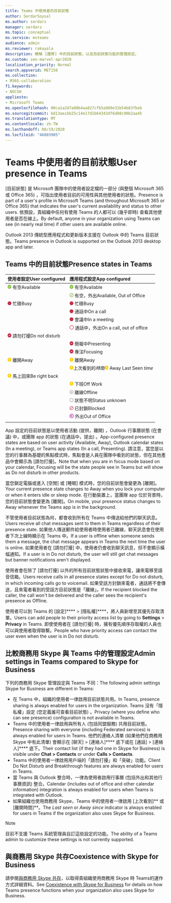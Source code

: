 ```yaml
---
title: Teams 中使用者的目前狀態
author: SerdarSoysal
ms.author: serdars
manager: serdars
ms.topic: conceptual
ms.service: msteams
audience: admin
ms.reviewer: rakayala
description: 瞭解 [團隊] 中的目前狀態，以及目前狀態功能的管理設定。
ms.custom: seo-marvel-apr2020
localization_priority: Normal
search.appverid: MET150
ms.collection:
- M365-collaboration
f1.keywords:
- NOCSH
appliesto:
- Microsoft Teams
ms.openlocfilehash: 00ca1a2d7a00b4aa827cfb5a989e31b54b83fbeb
ms.sourcegitcommit: bd13aecbb25c14e17d1b64343df6d80c90b2aa45
ms.translationtype: MT
ms.contentlocale: zh-TW
ms.lasthandoff: 08/19/2020
ms.locfileid: "46803905"
---
```

# <a name="user-presence-in-teams"></a><span data-ttu-id="e7e4a-103">Teams 中使用者的目前狀態</span><span class="sxs-lookup"><span data-stu-id="e7e4a-103">User presence in Teams</span></span>

<span data-ttu-id="e7e4a-104">[目前狀態] 是 Microsoft 團隊中的使用者設定檔的一部分 (與整個 Microsoft 365 或 Office 365) ，可指出使用者目前的可用性與其他使用者的狀態。</span><span class="sxs-lookup"><span data-stu-id="e7e4a-104">Presence is part of a user's profile in Microsoft Teams (and throughout Microsoft 365 or Office 365) that indicates the user's current availability and status to other users.</span></span> <span data-ttu-id="e7e4a-105">依預設，貴組織中任何有使用 Teams 的人都可以 (幾乎即時) 查看其他使用者是否在線上。</span><span class="sxs-lookup"><span data-stu-id="e7e4a-105">By default, anyone in your organization using Teams can see (in nearly real time) if other users are available online.</span></span>

<span data-ttu-id="e7e4a-106">Outlook 2013 傳統型應用程式和更新版本支援在 Outlook 中的 Teams 目前狀態。</span><span class="sxs-lookup"><span data-stu-id="e7e4a-106">Teams presence in Outlook is supported on the Outlook 2013 desktop app and later.</span></span>

## <a name="presence-states-in-teams"></a><span data-ttu-id="e7e4a-107">Teams 中的目前狀態</span><span class="sxs-lookup"><span data-stu-id="e7e4a-107">Presence states in Teams</span></span>

|<span data-ttu-id="e7e4a-108">使用者設定</span><span class="sxs-lookup"><span data-stu-id="e7e4a-108">User configured</span></span>|<span data-ttu-id="e7e4a-109">應用程式設定</span><span class="sxs-lookup"><span data-stu-id="e7e4a-109">App configured</span></span>|
|:--- |:---|
| ![實心圓圈綠色核取記號，表示目前狀態為有空](media/Presence_Available.png) <span data-ttu-id="e7e4a-111">有空</span><span class="sxs-lookup"><span data-stu-id="e7e4a-111">Available</span></span>|![實心圓圈綠色核取記號，表示目前狀態為有空](media/Presence_Available.png) <span data-ttu-id="e7e4a-113">有空</span><span class="sxs-lookup"><span data-stu-id="e7e4a-113">Available</span></span>|
|| ![空心圓圈綠色核取記號，表示外出並有空](media/Presence_Available_OOF.png) <span data-ttu-id="e7e4a-115">有空，外出</span><span class="sxs-lookup"><span data-stu-id="e7e4a-115">Available, Out of Office</span></span> |
|  ![紅色實心圓圈，表示忙碌](media/Presence_Busy.png) <span data-ttu-id="e7e4a-117">忙碌</span><span class="sxs-lookup"><span data-stu-id="e7e4a-117">Busy</span></span> |  ![紅色實心圓圈，表示忙碌](media/Presence_Busy.png) <span data-ttu-id="e7e4a-119">忙碌</span><span class="sxs-lookup"><span data-stu-id="e7e4a-119">Busy</span></span>  |
|| ![紅色實心圓圈，表示通話中忙碌](media/Presence_Busy.png) <span data-ttu-id="e7e4a-121">通話中</span><span class="sxs-lookup"><span data-stu-id="e7e4a-121">On a call</span></span>|
|| ![紅色實心圓圈，表示會議中忙碌](media/Presence_Busy.png) <span data-ttu-id="e7e4a-123">會議中</span><span class="sxs-lookup"><span data-stu-id="e7e4a-123">In a meeting</span></span> |
|| ![紅色空心圓圈，表示忙碌](media/Presence_Busy_OOF.png) <span data-ttu-id="e7e4a-125">通話中，外出</span><span class="sxs-lookup"><span data-stu-id="e7e4a-125">On a call, out of office</span></span>|
|  ![紅色圓圈加白線，表示請勿打擾](media/Presence_DND.png) <span data-ttu-id="e7e4a-127">請勿打擾</span><span class="sxs-lookup"><span data-stu-id="e7e4a-127">Do not disturb</span></span> ||
|| ![紅色圓圈加白線，表示簡報中](media/Presence_DND.png) <span data-ttu-id="e7e4a-129">簡報中</span><span class="sxs-lookup"><span data-stu-id="e7e4a-129">Presenting</span></span>|
|| ![紅色圓圈加白線，表示專注](media/Presence_DND.png) <span data-ttu-id="e7e4a-131">專注</span><span class="sxs-lookup"><span data-stu-id="e7e4a-131">Focusing</span></span>|
| ![黃色時鐘圖示，表示離開](media/Presence_Away.png) <span data-ttu-id="e7e4a-133">離開</span><span class="sxs-lookup"><span data-stu-id="e7e4a-133">Away</span></span>| ![黃色時鐘圖示，表示離開](media/Presence_Away.png) <span data-ttu-id="e7e4a-135">離開</span><span class="sxs-lookup"><span data-stu-id="e7e4a-135">Away</span></span>|
|| <span data-ttu-id="e7e4a-136">![黃色時鐘圖示，表示離開](media/Presence_Away.png)上次看到的*時間*</span><span class="sxs-lookup"><span data-stu-id="e7e4a-136">![Yellow clock icon, indicates away](media/Presence_Away.png) Away Last Seen *time*</span></span>|
|![黃色時鐘圖示，表示離開，馬上回來](media/Presence_Away.png) <span data-ttu-id="e7e4a-138">馬上回來</span><span class="sxs-lookup"><span data-stu-id="e7e4a-138">Be right back</span></span>| |
|| ![黃色時鐘圖示，表示離開，下班](media/Presence_Away.png)  <span data-ttu-id="e7e4a-140">下班</span><span class="sxs-lookup"><span data-stu-id="e7e4a-140">Off Work</span></span>|
|| ![灰色圓圈帶 x，表示離線](media/Presence_Offline.png) <span data-ttu-id="e7e4a-142">離線</span><span class="sxs-lookup"><span data-stu-id="e7e4a-142">Offline</span></span> |
|| ![空心灰色圓圈，表示狀態不明](media/Presence_Unknown.png) <span data-ttu-id="e7e4a-144">狀態不明</span><span class="sxs-lookup"><span data-stu-id="e7e4a-144">Status unknown</span></span>|
||![空心紅色圓圈加對角斜線，表示已封鎖](media/Presence_Blocked.png) <span data-ttu-id="e7e4a-146">已封鎖</span><span class="sxs-lookup"><span data-stu-id="e7e4a-146">Blocked</span></span> |
|| ![紫色圓圈加箭號，表示外出](media/Presence_OOF.png) <span data-ttu-id="e7e4a-148">外出</span><span class="sxs-lookup"><span data-stu-id="e7e4a-148">Out of Office</span></span>|
|||

<span data-ttu-id="e7e4a-149">App 設定的目前狀態是以使用者活動 (提供，離開) ，Outlook 行事曆狀態 (在會議) 中，或團隊 app 的狀態 (在通話中，提出) 。</span><span class="sxs-lookup"><span data-stu-id="e7e4a-149">App-configured presence states are based on user activity (Available, Away), Outlook calendar states (In a meeting), or Teams app states (In a call, Presenting).</span></span> <span data-ttu-id="e7e4a-150">請注意，當您是以您的行事曆為基礎的焦點模式時，焦點會是人員在團隊中看到的狀態，但在其他產品中會顯示為 [請勿打擾]。</span><span class="sxs-lookup"><span data-stu-id="e7e4a-150">Note that when you are in focus mode based on your calendar, Focusing will be the state people see in Teams but will show as Do not disturb in other products.</span></span>

<span data-ttu-id="e7e4a-151">當您鎖定電腦或進入 [空閒] 或 [睡眠] 模式時，您的目前狀態會變更為 [離開]。</span><span class="sxs-lookup"><span data-stu-id="e7e4a-151">Your current presence state changes to Away when you lock your computer or when it enters idle or sleep mode.</span></span> <span data-ttu-id="e7e4a-152">在行動裝置上，當團隊 app 位於背景時，您的目前狀態會變更為 [離開]。</span><span class="sxs-lookup"><span data-stu-id="e7e4a-152">On mobile, your presence status changes to Away whenever the Teams app is in the background.</span></span>

<span data-ttu-id="e7e4a-153">不管使用者目前狀態為何，都會收到所有在 Teams 中傳送給他們的聊天訊息。</span><span class="sxs-lookup"><span data-stu-id="e7e4a-153">Users receive all chat messages sent to them in Teams regardless of their presence state.</span></span> <span data-ttu-id="e7e4a-154">如果他人傳送郵件給使用者時使用者已離線，聊天訊息會在使用者下次上線時顯示在 Teams 中。</span><span class="sxs-lookup"><span data-stu-id="e7e4a-154">If a user is offline when someone sends them a message, the chat message appears in Teams the next time the user is online.</span></span> <span data-ttu-id="e7e4a-155">如果使用者在 [請勿打擾] 中，使用者仍會收到聊天訊息，但不會顯示橫幅通知。</span><span class="sxs-lookup"><span data-stu-id="e7e4a-155">If a user is in Do not disturb, the user will still get chat messages but banner notifications aren't displayed.</span></span>

<span data-ttu-id="e7e4a-156">使用者會在除了 [請勿打擾] 以外的所有目前狀態狀態中接收來電，讓來電移至語音信箱。</span><span class="sxs-lookup"><span data-stu-id="e7e4a-156">Users receive calls in all presence states except for Do not disturb, in which incoming calls go to voicemail.</span></span> <span data-ttu-id="e7e4a-157">如果受話方封鎖來電者，通話將不會傳送，且來電者看到的受話方目前狀態是「離線」。</span><span class="sxs-lookup"><span data-stu-id="e7e4a-157">If the recipient blocked the caller, the call won't be delivered and the caller sees the recipient's presence as Offline.</span></span>

<span data-ttu-id="e7e4a-158">使用者可以到 Teams 的 [設定]\*\*\*\*  >  [隱私權]\*\*\*\*，將人員新增至其優先存取清單。</span><span class="sxs-lookup"><span data-stu-id="e7e4a-158">Users can add people to their priority access list by going to **Settings** > **Privacy** in Teams.</span></span> <span data-ttu-id="e7e4a-159">即使使用者在 [請勿打擾] 時，擁有優先順序存取權的人員也可以與使用者取得聯繫。</span><span class="sxs-lookup"><span data-stu-id="e7e4a-159">People who have priority access can contact the user even when the user is in Do not disturb.</span></span>

## <a name="admin-settings-in-teams-compared-to-skype-for-business"></a><span data-ttu-id="e7e4a-160">比較商務用 Skype 與 Teams 中的管理設定</span><span class="sxs-lookup"><span data-stu-id="e7e4a-160">Admin settings in Teams compared to Skype for Business</span></span>

<span data-ttu-id="e7e4a-161">下列的商務用 Skype 管理設定與 Teams 不同：</span><span class="sxs-lookup"><span data-stu-id="e7e4a-161">The following admin settings Skype for Business are different in Teams:</span></span>

- <span data-ttu-id="e7e4a-162">在 Teams 中，組織的使用者一律啟用目前狀態共用。</span><span class="sxs-lookup"><span data-stu-id="e7e4a-162">In Teams, presence sharing is always enabled for users in the organization.</span></span> <span data-ttu-id="e7e4a-163">Teams 沒有「隱私權」設定 (您定義誰可查看目前狀態) 。</span><span class="sxs-lookup"><span data-stu-id="e7e4a-163">Privacy (where you define who can see presence) configuration is not available in Teams.</span></span>
- <span data-ttu-id="e7e4a-164">Teams 中的使用者一律啟用與所有人 (包括同盟服務) 共用目前狀態。</span><span class="sxs-lookup"><span data-stu-id="e7e4a-164">Presence sharing with everyone (including Federated services) is always enabled for users in Teams.</span></span> <span data-ttu-id="e7e4a-165">他們的連絡人清單 (如果他們在商務用 Skype 中有此清單) 會顯示在 [聊天] > [連絡人]\*\*\*\* 底下或在 [通話] > [連絡人]\*\*\*\* 底下。</span><span class="sxs-lookup"><span data-stu-id="e7e4a-165">Their contact list (if they had one in Skype for Business) is visible under **Chat > Contacts** or under **Calls > Contacts**.</span></span>
- <span data-ttu-id="e7e4a-166">Teams 中的使用者一律啟用用戶端的「請勿打擾」和「突破」功能。</span><span class="sxs-lookup"><span data-stu-id="e7e4a-166">Client Do Not Disturb and Breakthrough features are always enabled for users in Teams.</span></span>
- <span data-ttu-id="e7e4a-167">當 Teams 與 Outlook 整合時，一律為使用者啟用行事曆 (包括外出和其他行事曆資訊) 整合。</span><span class="sxs-lookup"><span data-stu-id="e7e4a-167">Calendar (includes out of office and other calendar information) integration  is always enabled for users when Teams is integrated with Outlook.</span></span>
- <span data-ttu-id="e7e4a-168">如果組織也使用商務用 Skype，Teams 中的使用者一律啟用 [上次看到]\*\* 或 [離開時間]\*\*。</span><span class="sxs-lookup"><span data-stu-id="e7e4a-168">The *Last seen* or *Away since*  indicator is always enabled for users in Teams if the organization also uses Skype for Business.</span></span>

> [!NOTE]
> <span data-ttu-id="e7e4a-169">目前不支援 Teams 系統管理員自訂這些設定的功能。</span><span class="sxs-lookup"><span data-stu-id="e7e4a-169">The ability of a Teams admin to customize these settings is not currently supported.</span></span>

## <a name="coexistence-with-skype-for-business"></a><span data-ttu-id="e7e4a-170">與商務用 Skype 共存</span><span class="sxs-lookup"><span data-stu-id="e7e4a-170">Coexistence with Skype for Business</span></span>

<span data-ttu-id="e7e4a-171">請參閱[與商務用 Skype 共存](coexistence-chat-calls-presence.md)，以取得貴組織使用商務用 Skype 時 Teams的運作方式詳細資料。</span><span class="sxs-lookup"><span data-stu-id="e7e4a-171">See [Coexistence with Skype for Business](coexistence-chat-calls-presence.md) for details on how Teams presence functions when your organization also uses  Skype for Business.</span></span>
